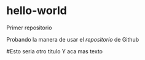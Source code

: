 # hello-world
Primer repositorio

Probando la manera de usar el *repositorio* de Github

#Esto seria otro titulo
Y aca mas texto